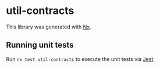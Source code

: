 # util-contracts

This library was generated with [Nx](https://nx.dev).

## Running unit tests

Run `nx test util-contracts` to execute the unit tests via [Jest](https://jestjs.io).

